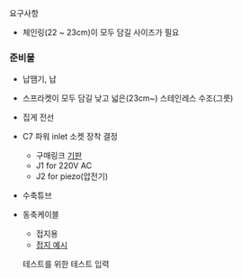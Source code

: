 요구사항

- 체인링(22 ~ 23cm)이 모두 담길 사이즈가 필요

### 준비물
- 납땜기, 납
- 스프라켓이 모두 담길 낮고 넓은(23cm~) 스테인레스 수조(그릇)
- 집게 전선
- C7 파워 inlet 소켓 장착 결정
  - 구매링크 [기판]
  - J1 for 220V AC
  - J2 for piezo(압전기)
- 수축튜브
- 동축케이블
  - 접지용
  - [접지 예시]
  
  테스트를 위한 테스트 입력

[기판]: https://www.aliexpress.com/snapshot/0.html?spm=a2g0s.9042647.0.0.bb724c4dxISkBM&orderId=8117429967494483&productId=4001069187500

[접지 예시]: https://m.blog.naver.com/whyjhblog/220776622777
